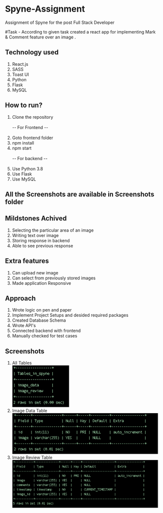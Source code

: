 # Spyne-Assignment
Assignment of Spyne for the post Full Stack Developer

#Task -
 According to given task created a react app for implementing Mark & Comment feature over an image .
## Technology used

1) React.js
2) SASS
3) Toast UI
4) Python
5) Flask
6) MySQL

## How to run?
1) Clone the repository <br><br>
-- For Frontend --  <br><br>
2) Goto frontend folder
3) npm install
4) npm start <br><br>
-- For backend --   <br><br>
5) Use Python 3.8
6) Use Flask
7) Use MySQL 

## All the Screenshots are available in Screenshots folder

## Mildstones Achived
1) Selecting the particular area of an image
2) Writing text over image
3) Storing response in backend
4) Able to see previous response 

## Extra features
1) Can upload new image
2) Can select from previously stored images
3) Made application Responsive

## Approach
1) Wrote logic on pen and paper
2) Implement Project Setups and desided required packages
3) Created Database Schema
4) Wrote API's
5) Connected backend with frontend
6) Manually checked for test cases

## Screenshots
1) All Tables<br>
![All tables](https://github.com/choudharyanuj/Spyne-Assignment/blob/master/DB.png?raw=true) <br>
2) Image Data Table<br>
![Image Data](https://github.com/choudharyanuj/Spyne-Assignment/blob/master/image_data.png?raw=true) <br>
3) Image Review Table<br>
![Image Review](https://github.com/choudharyanuj/Spyne-Assignment/blob/master/image_review.png?raw=true)

